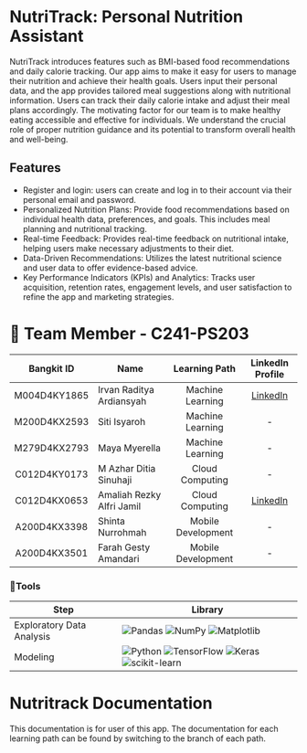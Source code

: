 <h1>NutriTrack: Personal Nutrition Assistant</h1>
NutriTrack introduces features such as BMI-based food recommendations and daily calorie tracking. Our app aims to make it easy for users to manage their nutrition and achieve their health goals. Users input their personal data, and the app provides tailored meal suggestions along with nutritional information. Users can track their daily calorie intake and adjust their meal plans accordingly. The motivating factor for our team is to make healthy eating accessible and effective for individuals. We understand the crucial role of proper nutrition guidance and its potential to transform overall health and well-being.

## Features
- Register and login: users can create and log in to their account via their personal email and password.
- Personalized Nutrition Plans: Provide food recommendations based on individual health data, preferences, and goals. This includes meal planning and nutritional tracking​​.
- Real-time Feedback: Provides real-time feedback on nutritional intake, helping users make necessary adjustments to their diet​​.
- Data-Driven Recommendations: Utilizes the latest nutritional science and user data to offer evidence-based advice​​.
- Key Performance Indicators (KPIs) and Analytics: Tracks user acquisition, retention rates, engagement levels, and user satisfaction to refine the app and marketing strategies​​.

# 👥 Team Member - C241-PS203
<div align="center">
  
| Bangkit ID       |           Name            |   Learning Path    | LinkedIn Profile |
|:----------------:|---------------------------|:------------------:|:-----------------------------------------:|
| M004D4KY1865      | Irvan Raditya Ardiansyah  | Machine Learning   | [LinkedIn](https://www.linkedin.com/in/irvanradityaardiansyah) |
| M200D4KX2593      | Siti Isyaroh              | Machine Learning   | - |
| M279D4KX2793      | Maya Myerella             | Machine Learning   | - |
| C012D4KY0173      | M Azhar Ditia Sinuhaji    | Cloud Computing    | - |
| C012D4KX0653      | Amaliah Rezky Alfri Jamil | Cloud Computing    | [LinkedIn](https://www.linkedin.com/in/amaliah-rezky-alfri-jamil) |
| A200D4KX3398      | Shinta Nurrohmah          | Mobile Development | - |
| A200D4KX3501      | Farah Gesty Amandari      | Mobile Development | - |

</div>

### 🔧Tools
  |Step|Library|
  |---|---|
  |Exploratory Data Analysis|![Pandas](https://img.shields.io/badge/pandas-%23150458.svg?style=for-the-badge&logo=pandas&logoColor=white) ![NumPy](https://img.shields.io/badge/numpy-%23013243.svg?style=for-the-badge&logo=numpy&logoColor=white) ![Matplotlib](https://img.shields.io/badge/Matplotlib-%23ffffff.svg?style=for-the-badge&logo=Matplotlib&logoColor=black) |
  |Modeling|![Python](https://img.shields.io/badge/python-3670A0?style=for-the-badge&logo=python&logoColor=ffdd54) ![TensorFlow](https://img.shields.io/badge/TensorFlow-%23FF6F00.svg?style=for-the-badge&logo=TensorFlow&logoColor=white) ![Keras](https://img.shields.io/badge/Keras-%23D00000.svg?style=for-the-badge&logo=Keras&logoColor=white) ![scikit-learn](https://img.shields.io/badge/scikit--learn-%23F7931E.svg?style=for-the-badge&logo=scikit-learn&logoColor=white)|

<h1>Nutritrack Documentation</h1>

This documentation is for user of this app.
The documentation for each learning path can be found by switching to the branch of each path. 
